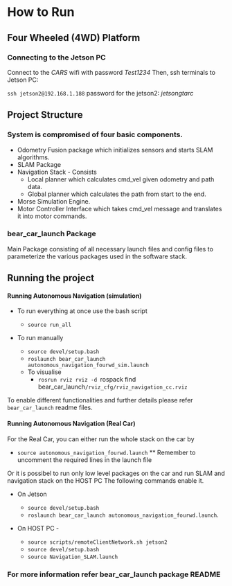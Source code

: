 # How to Run

## Four Wheeled (4WD) Platform

### Connecting to the Jetson PC

Connect to the *CARS* wifi with password *Test1234*
Then, ssh terminals to Jetson PC:  

`ssh jetson2@192.168.1.188`
password for the jetson2: *jetsongtarc*

## Project Structure

### System is compromised of four basic components.

- Odometry Fusion package which initializes sensors and starts SLAM algorithms. 
- SLAM Package 
- Navigation Stack - Consists
	* Local planner which calculates cmd_vel given odometry and path data.
 	* Global planner which calculates the path from start to the end.
- Morse Simulation Engine.	 
- Motor Controller Interface which takes cmd_vel message and translates it into motor commands.

### bear_car_launch Package
Main Package consisting of all necessary launch files and config files to parameterize the various packages used in the software stack. 

## Running the project

#### Running Autonomous Navigation (simulation)

- To run everything at once use the bash script
	- `source run_all`
- To run manually

	- `source devel/setup.bash`
	- `roslaunch bear_car_launch autonomous_navigation_fourwd_sim.launch`
	- To visualise
	  * `rosrun rviz rviz -d `rospack find bear_car_launch`/rviz_cfg/rviz_navigation_cc.rviz`

To enable different functionalities and further details please refer `bear_car_launch` readme files.


#### Running Autonomous Navigation (Real Car)

For the Real Car, you can either run the whole stack on the car by 
- `source autonomous_navigation_fourwd.launch`  ** Remember to uncomment the required lines in the launch file

Or it is possibel to run only low level packages on the car and run SLAM and navigation stack on the HOST PC
The following commands enable it.
* On Jetson 
	- `source devel/setup.bash`
	- `roslaunch bear_car_launch autonomous_navigation_fourwd.launch`.

* On HOST PC - 
	- `source scripts/remoteClientNetwork.sh jetson2`
	- `source devel/setup.bash`
	- `source Navigation_SLAM.launch`

### For more information refer bear_car_launch package README 


